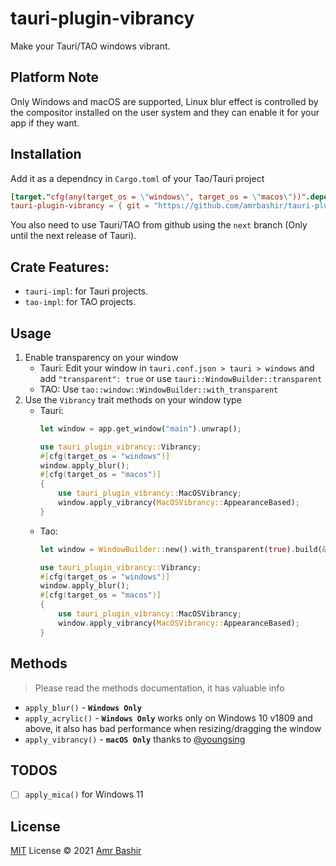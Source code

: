 # tauri-plugin-vibrancy

Make your Tauri/TAO windows vibrant.

## Platform Note

Only Windows and macOS are supported,
Linux blur effect is controlled by the compositor installed on the user system and they can enable it for your app if they want.

## Installation

Add it as a dependncy in `Cargo.toml` of your Tao/Tauri project
```toml
[target."cfg(any(target_os = \"windows\", target_os = \"macos\"))".dependencies]
tauri-plugin-vibrancy = { git = "https://github.com/amrbashir/tauri-plugin-vibrancy", features = ["tauri-impl"] }
```
You also need to use Tauri/TAO from github using the `next` branch (Only until the next release of Tauri).

## Crate Features:

- `tauri-impl`: for Tauri projects.
- `tao-impl`: for TAO projects.

## Usage

1. Enable transparency on your window
    - Tauri: Edit your window in `tauri.conf.json > tauri > windows` and add `"transparent": true`
      or use `tauri::WindowBuilder::transparent`
    - TAO: Use `tao::window::WindowBuilder::with_transparent`
2. Use the `Vibrancy` trait methods on your window type
    - Tauri:
        ```rs
        let window = app.get_window("main").unwrap();

        use tauri_plugin_vibrancy::Vibrancy;
        #[cfg(target_os = "windows")]
        window.apply_blur();
        #[cfg(target_os = "macos")]
        {
            use tauri_plugin_vibrancy::MacOSVibrancy;
            window.apply_vibrancy(MacOSVibrancy::AppearanceBased);
        }
        ```
    - Tao:
        ```rs
        let window = WindowBuilder::new().with_transparent(true).build(&event_loop).unwrap();

        use tauri_plugin_vibrancy::Vibrancy;
        #[cfg(target_os = "windows")]
        window.apply_blur();
        #[cfg(target_os = "macos")]
        {
            use tauri_plugin_vibrancy::MacOSVibrancy;
            window.apply_vibrancy(MacOSVibrancy::AppearanceBased);
        }
        ```

## Methods

> Please read the methods documentation, it has valuable info
- `apply_blur()` - **`Windows Only`**
- `apply_acrylic()` - **`Windows Only`** works only on Windows 10 v1809 and above, it also has bad performance when resizing/dragging the window
- `apply_vibrancy()` - **`macOS Only`** thanks to [@youngsing](https://github.com/youngsing)

## TODOS

- [ ] `apply_mica()` for Windows 11

## License

[MIT](./LICENSE) License © 2021 [Amr Bashir](https://github.com/amrbashir)
